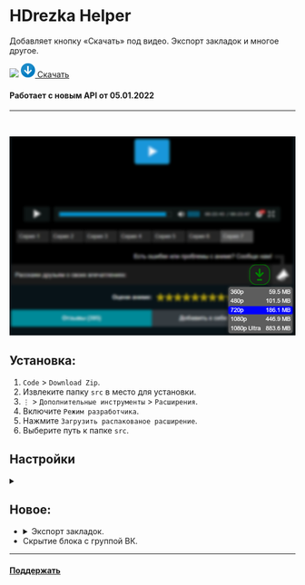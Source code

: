 # HDrezka Helper

Добавляет кнопку «Скачать» под видео. Экспорт закладок и многое другое.

<img src="https://shields.io/badge/version-v2.4.2-blue">

<a href="https://github.com/SuperZombi/HDrezka-downloader/releases">
   <img src="github/images/Downloads-Icon.png" height="25px">
   Скачать
</a>

#### Работает с новым API от 05.01.2022

<hr></br>

<p align="center">
   <img src="github/images/main.png">
</p>

## Установка:
1. ```Code``` > ```Download Zip```.
2. Извлеките папку ```src``` в место для установки.
3. ```⋮``` > ```Дополнительные инструменты``` > ```Расширения```.
4. Включите ```Режим разработчика```.
5. Нажмите ```Загрузить распакованое расширение```.
6. Выберите путь к папке ```src```.

## Настройки
<details><summary></summary>
<p align="center">
   <img src="github/images/settings.png">
</p>
</details>

## Новое:
* <details><summary>Экспорт закладок.</summary><img src="github/images/favorites.png"></details>
* Скрытие блока с группой ВК.
<hr>

#### <a href="https://www.donationalerts.com/r/super_zombi">Поддержать</a>
